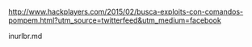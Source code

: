 http://www.hackplayers.com/2015/02/busca-exploits-con-comandos-pompem.html?utm_source=twitterfeed&utm_medium=facebook

inurlbr.md

